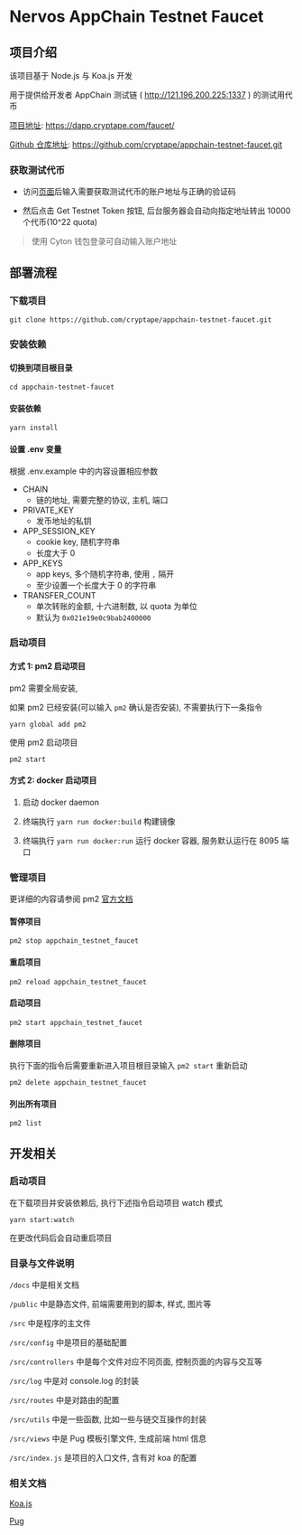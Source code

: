 # Nervos AppChain Testnet Faucet

## 项目介绍

该项目基于 Node.js 与 Koa.js 开发

用于提供给开发者 AppChain 测试链 ( http://121.196.200.225:1337 ) 的测试用代币

[项目地址](https://dapp.cryptape.com/faucet/): https://dapp.cryptape.com/faucet/

[Github 仓库地址](https://github.com/cryptape/appchain-testnet-faucet.git): https://github.com/cryptape/appchain-testnet-faucet.git

### 获取测试代币

- 访问[页面](https://dapp.cryptape.com/faucet/)后输入需要获取测试代币的账户地址与正确的验证码

- 然后点击 Get Testnet Token 按钮, 后台服务器会自动向指定地址转出 10000 个代币(10^22 quota)

> 使用 Cyton 钱包登录可自动输入账户地址

## 部署流程

### 下载项目

```shell
git clone https://github.com/cryptape/appchain-testnet-faucet.git
```

### 安装依赖

#### 切换到项目根目录

```shell
cd appchain-testnet-faucet
```

#### 安装依赖

```shell
yarn install
```

#### 设置 .env 变量

根据 .env.example 中的内容设置相应参数

- CHAIN
  - 链的地址, 需要完整的协议, 主机, 端口
- PRIVATE_KEY
  - 发币地址的私钥
- APP_SESSION_KEY
  - cookie key, 随机字符串
  - 长度大于 0
- APP_KEYS
  - app keys, 多个随机字符串, 使用 `,` 隔开
  - 至少设置一个长度大于 0 的字符串
- TRANSFER_COUNT
  - 单次转账的金额, 十六进制数, 以 quota 为单位
  - 默认为 `0x021e19e0c9bab2400000`

### 启动项目

#### 方式 1: pm2 启动项目

pm2 需要全局安装,

如果 pm2 已经安装(可以输入 `pm2` 确认是否安装), 不需要执行下一条指令

```shell
yarn global add pm2
```

使用 pm2 启动项目

```shell
pm2 start
```

#### 方式 2: docker 启动项目

1. 启动 docker daemon

2. 终端执行 `yarn run docker:build` 构建镜像

3. 终端执行 `yarn run docker:run` 运行 docker 容器, 服务默认运行在 8095 端口

### 管理项目

更详细的内容请参阅 pm2 [官方文档](http://pm2.keymetrics.io/docs/usage/process-management/)

#### 暂停项目

```
pm2 stop appchain_testnet_faucet
```

#### 重启项目

```shell
pm2 reload appchain_testnet_faucet
```

#### 启动项目

```shell
pm2 start appchain_testnet_faucet
```

#### 删除项目

执行下面的指令后需要重新进入项目根目录输入 `pm2 start` 重新启动

```shell
pm2 delete appchain_testnet_faucet
```

#### 列出所有项目

```shell
pm2 list
```

## 开发相关

### 启动项目

在下载项目并安装依赖后, 执行下述指令启动项目 watch 模式

```shell
yarn start:watch
```

在更改代码后会自动重启项目

### 目录与文件说明

`/docs` 中是相关文档

`/public` 中是静态文件, 前端需要用到的脚本, 样式, 图片等

`/src` 中是程序的主文件

`/src/config` 中是项目的基础配置

`/src/controllers` 中是每个文件对应不同页面, 控制页面的内容与交互等

`/src/log` 中是对 console.log 的封装

`/src/routes` 中是对路由的配置

`/src/utils` 中是一些函数, 比如一些与链交互操作的封装

`/src/views` 中是 Pug 模板引擎文件, 生成前端 html 信息

`/src/index.js` 是项目的入口文件, 含有对 koa 的配置

### 相关文档

[Koa.js](https://koa.bootcss.com/)

[Pug](https://pugjs.org/api/getting-started.html)
